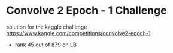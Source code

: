# Convolve 2 Epoch - 1 Challenge

solution for the kaggle challenge <https://www.kaggle.com/competitions/convolve2-epoch-1>

- rank 45 out of 879 on LB
